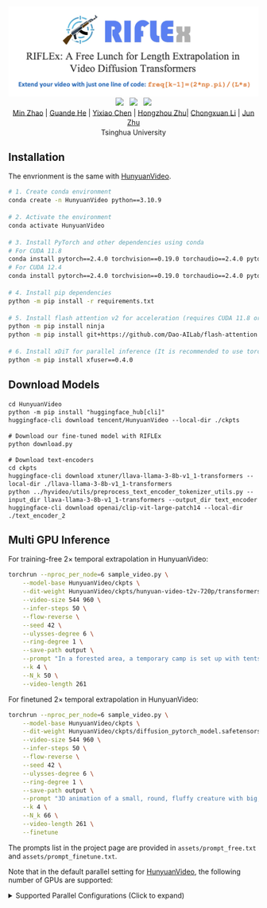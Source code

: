 <div align="center">
<img src='assets/riflex.png'></img>
 <a href='https://arxiv.org/abs/xxx.xxx'><img src='https://img.shields.io/badge/arXiv-xxx.xxx-b31b1b.svg'></a> &nbsp;
 <a href='https://riflex-video.github.io/'><img src='https://img.shields.io/badge/Project-Page-Green'></a> &nbsp;
<a href='https://www.youtube.com/watch?v=taofoXDsKGk'><img src='https://img.shields.io/badge/Youtube-Video-b31b1b.svg'></a><br>


<div>
    <a href="https://gracezhao1997.github.io/" target="_blank">Min Zhao</a><sup></sup> | 
    <a href="https://guandehe.github.io/" target="_blank">Guande He</a><sup></sup> | 
    <a href="https://github.com/Chyxx" target="_blank">Yixiao Chen</a><sup></sup> | 
    <a href="https://zhuhz22.github.io/" target="_blank">Hongzhou Zhu</a><sup></sup>|
<a href="https://zhenxuan00.github.io/" target="_blank">Chongxuan Li</a><sup></sup> | 
    <a href="https://ml.cs.tsinghua.edu.cn/~jun/index.shtml" target="_blank">Jun Zhu</a><sup></sup>
</div>
<div>
    <sup></sup>Tsinghua University
</div>



</div>

## Installation
The envrionment is the same with [HunyuanVideo](https://github.com/Tencent/HunyuanVideo).
```bash
# 1. Create conda environment
conda create -n HunyuanVideo python==3.10.9

# 2. Activate the environment
conda activate HunyuanVideo

# 3. Install PyTorch and other dependencies using conda
# For CUDA 11.8
conda install pytorch==2.4.0 torchvision==0.19.0 torchaudio==2.4.0 pytorch-cuda=11.8 -c pytorch -c nvidia
# For CUDA 12.4
conda install pytorch==2.4.0 torchvision==0.19.0 torchaudio==2.4.0 pytorch-cuda=12.4 -c pytorch -c nvidia

# 4. Install pip dependencies
python -m pip install -r requirements.txt

# 5. Install flash attention v2 for acceleration (requires CUDA 11.8 or above)
python -m pip install ninja
python -m pip install git+https://github.com/Dao-AILab/flash-attention.git@v2.6.3

# 6. Install xDiT for parallel inference (It is recommended to use torch 2.4.0 and flash-attn 2.6.3)
python -m pip install xfuser==0.4.0
```

## Download Models
```shell
cd HunyuanVideo
python -m pip install "huggingface_hub[cli]"
huggingface-cli download tencent/HunyuanVideo --local-dir ./ckpts

# Download our fine-tuned model with RIFLEx
python download.py

# Download text-encoders
cd ckpts
huggingface-cli download xtuner/llava-llama-3-8b-v1_1-transformers --local-dir ./llava-llama-3-8b-v1_1-transformers
python ../hyvideo/utils/preprocess_text_encoder_tokenizer_utils.py --input_dir llava-llama-3-8b-v1_1-transformers --output_dir text_encoder
huggingface-cli download openai/clip-vit-large-patch14 --local-dir ./text_encoder_2
```

## Multi GPU Inference
For training-free 2× temporal extrapolation in HunyuanVideo: 
```bash
torchrun --nproc_per_node=6 sample_video.py \
    --model-base HunyuanVideo/ckpts \
    --dit-weight HunyuanVideo/ckpts/hunyuan-video-t2v-720p/transformers/mp_rank_00_model_states.pt \
    --video-size 544 960 \
    --infer-steps 50 \
    --flow-reverse \
    --seed 42 \
    --ulysses-degree 6 \
    --ring-degree 1 \
    --save-path output \
    --prompt "In a forested area, a temporary camp is set up with tents, a dirt ground, and various equipment, including a four-wheeled vehicle and barrels. A man in a white shirt appears distressed, holding his head, while a woman in a brown dress looks on with concern. The presence of military personnel and civilians suggests a situation of conflict or crisis. The mood is tense and somber, with an undercurrent of urgency or the aftermath of a significant event, as evidenced by the body lying on the ground. The camera maintains a steady, medium-long shot, capturing the expressions and movements of the characters, and the realistic, cinematic visual style enhances the gravity of the scene." \
    --k 4 \
    --N_k 50 \
    --video-length 261
```

For finetuned 2× temporal extrapolation in HunyuanVideo: 
```bash
torchrun --nproc_per_node=6 sample_video.py \
    --model-base HunyuanVideo/ckpts \
    --dit-weight HunyuanVideo/ckpts/diffusion_pytorch_model.safetensors \
    --video-size 544 960 \
    --infer-steps 50 \
    --flow-reverse \
    --seed 42 \
    --ulysses-degree 6 \
    --ring-degree 1 \
    --save-path output \
    --prompt "3D animation of a small, round, fluffy creature with big, expressive eyes explores a vibrant, enchanted forest. The creature, a whimsical blend of a rabbit and a squirrel, has soft blue fur and a bushy, striped tail. It hops along a sparkling stream, its eyes wide with wonder. The forest is alive with magical elements: flowers that glow and change colors, trees with leaves in shades of purple and silver, and small floating lights that resemble fireflies. The creature stops to interact playfully with a group of tiny, fairy-like beings dancing around a mushroom ring. The creature looks up in awe at a large, glowing tree that seems to be the heart of the forest." \
    --k 4 \
    --N_k 66 \
    --video-length 261 \
    --finetune
```

The prompts list in the project page are provided in `assets/prompt_free.txt` and `assets/prompt_finetune.txt`.

Note that in the default parallel setting for [HunyuanVideo](https://github.com/Tencent/HunyuanVideo), the following number of GPUs are supported:

<details>
<summary>Supported Parallel Configurations (Click to expand)</summary>

| --ulysses-degree x --ring-degree | --nproc_per_node |
|-----------------------------------|------------------|
|  6x1,3x2,2x3,1x6                  | 6                |
|  4x1,2x2,1x4                      | 4                |
|  3x1,1x3                          | 3                |
|  1x2,2x1                          | 2                |

</details>
